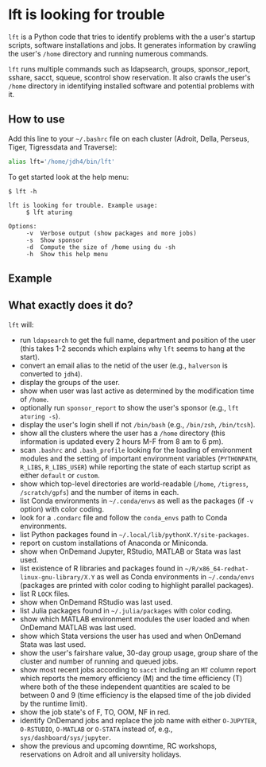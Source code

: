 # lft is looking for trouble

`lft` is a Python code that tries to identify problems with the a user's startup scripts, software installations and jobs. It generates information by crawling the  user's `/home` directory and running numerous commands.

`lft` runs multiple commands such as ldapsearch, groups, sponsor_report, sshare, sacct, squeue, scontrol show reservation. It also crawls the user's `/home` directory in identifying installed software and potential problems with it.

## How to use

Add this line to your `~/.bashrc` file on each cluster (Adroit, Della, Perseus, Tiger, Tigressdata and Traverse):

```bash
alias lft='/home/jdh4/bin/lft'
```

To get started look at the help menu:

```
$ lft -h

lft is looking for trouble. Example usage:
     $ lft aturing

Options:
     -v  Verbose output (show packages and more jobs)
     -s  Show sponsor
     -d  Compute the size of /home using du -sh
     -h  Show this help menu
```

## Example

## What exactly does it do?

`lft` will:

+ run `ldapsearch` to get the full name, department and position of the user (this takes 1-2 seconds which explains why `lft` seems to hang at the start).
+ convert an email alias to the netid of the user (e.g., `halverson` is converted to `jdh4`).
+ display the groups of the user.
+ show when user was last active as determined by the modification time of `/home`.
+ optionally run `sponsor_report` to show the user's sponsor (e.g., `lft aturing -s`).
+ display the user's login shell if not `/bin/bash` (e.g., `/bin/zsh`, `/bin/tcsh`).
+ show all the clusters where the user has a `/home` directory (this information is updated every 2 hours M-F from 8 am to 6 pm).
+ scan `.bashrc` and `.bash_profile` looking for the loading of environment modules and the setting of important environment variables (`PYTHONPATH`, `R_LIBS`, `R_LIBS_USER`) while reporting the state of each startup script as either `default` or `custom`.
+ show which top-level directories are world-readable (`/home`, `/tigress`, `/scratch/gpfs`) and the number of items in each.
+ list Conda environments in `~/.conda/envs` as well as the packages (if `-v` option) with color coding.
+ look for a `.condarc` file and follow the `conda_envs` path to Conda environments.
+ list Python packages found in `~/.local/lib/pythonX.Y/site-packages`.
+ report on custom installations of Anaconda or Miniconda.
+ show when OnDemand Jupyter, RStudio, MATLAB or Stata was last used.
+ list existence of R libraries and packages found in `~/R/x86_64-redhat-linux-gnu-library/X.Y` as well as Conda environments in `~/.conda/envs` (packages are printed with color coding to highlight parallel packages).
+ list R `LOCK` files.
+ show when OnDemand RStudio was last used.
+ list Julia packages found in `~/.julia/packages` with color coding.
+ show which MATLAB environment modules the user loaded and when OnDemand MATLAB was last used.
+ show which Stata versions the user has used and when OnDemand Stata was last used.
+ show the user's fairshare value, 30-day group usage, group share of the cluster and number of running and queued jobs.
+ show most recent jobs according to `sacct` including an `MT` column report which reports the memory efficiency (M) and the time efficiency (T) where both of the these independent quantities are scaled to be between 0 and 9 (time efficiency is the elapsed time of the job divided by the runtime limit).
+ show the job state's of F, TO, OOM, NF in red.
+ identify OnDemand jobs and replace the job name with either `O-JUPYTER`, `O-RSTUDIO`, `O-MATLAB` or `O-STATA` instead of, e.g., `sys/dashboard/sys/jupyter`.
+ show the previous and upcoming downtime, RC workshops, reservations on Adroit and all university holidays.
